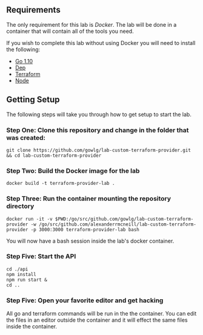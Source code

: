 ## Requirements
The only requirement for this lab is *Docker*. The lab will be done in a container that will contain all of the tools you need.

If you wish to complete this lab without using Docker you will need to install the following:
- [Go 1.10](https://golang.org/doc/install)
- [Dep](https://golang.github.io/dep/docs/introduction.html)
- [Terraform](https://www.terraform.io/intro/getting-started/install.html)
- [Node](https://nodejs.org/en/)

## Getting Setup
The following steps will take you through how to get setup to start the lab.

### Step One: Clone this repository and change in the folder that was created:
`git clone https://github.com/gowlg/lab-custom-terraform-provider.git && cd lab-custom-terraform-provider`

### Step Two: Build the Docker image for the lab
`docker build -t terraform-provider-lab .`

### Step Three: Run the container mounting the repository directory
`docker run -it -v $PWD:/go/src/github.com/gowlg/lab-custom-terraform-provider -w /go/src/github.com/alexanderrmcneill/lab-custom-terraform-provider -p 3000:3000 terraform-provider-lab bash`

You will now have a bash session inside the lab's docker container.

### Step Five: Start the API
```
cd ./api
npm install
npm run start &
cd ..
```

### Step Five: Open your favorite editor and get hacking
All go and terraform commands will be run in the the container.
You can edit the files in an editor outside the container and it will effect the same files inside the container.

